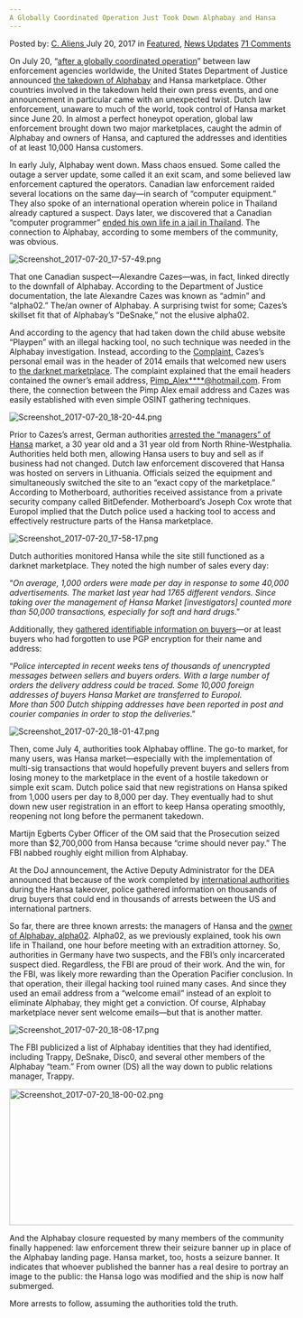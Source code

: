 ```yaml
---
A Globally Coordinated Operation Just Took Down Alphabay and Hansa
---
```

<article class="post-listing post-21462 post type-post status-publish format-standard has-post-thumbnail hentry category-deepdot-news category-news-updates tag-alphabay tag-coordinated tag-globally tag-hansa tag-operation">
    <div class="post-inner">
        <span>Posted by: <a href="https://www.deepdotweb.com/author/caliens/" title="">C. Aliens </a></span>
    <span>July 20, 2017</span>
    <span>in <a href="https://www.deepdotweb.com/category/deepdot-news/" rel="category tag">Featured</a>, <a href="https://www.deepdotweb.com/category/news-updates/" rel="category tag">News Updates</a></span>
    <span><a href="https://www.deepdotweb.com/2017/07/20/globally-coordinated-operation-just-took-alphabay-hansa/#comments">71 Comments</a></span>
    </p>
    <div class="clear"></div>
    <div class="entry">
    <p>On July 20, “<a href="https://www.europol.europa.eu/newsroom/news/massive-blow-to-criminal-dark-web-activities-after-globally-coordinated-operation">after a globally coordinated operation</a>” between law enforcement agencies worldwide, the United States Department of Justice announced <a href="https://www.justice.gov/opa/pr/alphabay-largest-online-dark-market-shut-down">the takedown of Alphabay</a> and Hansa marketplace. Other countries involved in the takedown held their own press events, and one announcement in particular came with an unexpected twist. Dutch law enforcement, unaware to much of the world, took control of Hansa market since June 20. In almost a perfect honeypot operation, global law enforcement brought down two major marketplaces, caught the admin of Alphabay and owners of Hansa, and captured the addresses and identities of at least 10,000 Hansa customers.</p>
    <p>In early July, Alphabay went down. Mass chaos ensued. Some called the outage a server update, some called it an exit scam, and some believed law enforcement captured the operators. Canadian law enforcement raided several locations on the same day—in search of “computer equipment.” They also spoke of an international operation wherein police in Thailand already captured a suspect. Days later, we discovered that a Canadian “computer programmer” <a href="https://www.deepdotweb.com/2017/07/14/alleged-alphabay-admin-found-dead-bangkok-jail/">ended his own life in a jail in Thailand</a>. The connection to Alphabay, according to some members of the community, was obvious.</p>
    <p><img class="wp-image-21464 aligncenter" src="https://www.deepdotweb.com/wp-content/uploads/2017/07/screenshot_2017-07-20_17-57-49-png.png" alt="Screenshot_2017-07-20_17-57-49.png" srcset="https://www.deepdotweb.com/wp-content/uploads/2017/07/screenshot_2017-07-20_17-57-49-png.png 800w, https://www.deepdotweb.com/wp-content/uploads/2017/07/screenshot_2017-07-20_17-57-49-png-300x153.png 300w" sizes="(max-width: 800px) 100vw, 800px" /></p>
    <p>That one Canadian suspect—Alexandre Cazes—was, in fact, linked directly to the downfall of Alphabay. According to the Department of Justice documentation, the late Alexandre Cazes was known as “admin” and “alpha02.” The/an owner of Alphabay. A surprising twist for some; Cazes&#8217;s skillset fit that of Alphabay’s “DeSnake,” not the elusive alpha02.</p>
    <p>And according to the agency that had taken down the child abuse website “Playpen” with an illegal hacking tool, no such technique was needed in the Alphabay investigation. Instead, according to the <a href="https://www.scribd.com/document/354310894/Alphabay-cazes-Forfeiture-Complaint-1">Complaint</a>, Cazes&#8217;s personal email was in the header of 2014 emails that welcomed new users to <a href="https://www.deepdotweb.com/2013/10/28/updated-llist-of-hidden-marketplaces-tor-i2p/">the darknet marketplace</a>. The complaint explained that the email headers contained the owner’s email address, <a href="/cdn-cgi/l/email-protection#43132a2e331c022f263b69696969032b2c372e222a2f6d202c2e">Pimp_Alex****@hotmail.com</a>. From there, the connection between the Pimp Alex email address and Cazes was easily established with even simple OSINT gathering techniques.</p>
    <p><img class="wp-image-21465 aligncenter" src="https://www.deepdotweb.com/wp-content/uploads/2017/07/screenshot_2017-07-20_18-20-44-png.png" alt="Screenshot_2017-07-20_18-20-44.png" srcset="https://www.deepdotweb.com/wp-content/uploads/2017/07/screenshot_2017-07-20_18-20-44-png.png 800w, https://www.deepdotweb.com/wp-content/uploads/2017/07/screenshot_2017-07-20_18-20-44-png-300x152.png 300w" sizes="(max-width: 800px) 100vw, 800px" /></p>
    <p>Prior to Cazes&#8217;s arrest, German authorities <a href="http://www.ad.nl/binnenland/politie-nam-maandenlang-deel-van-darkweb-over~ae77cb7f/">arrested the “managers” of Hansa</a> market, a 30 year old and a 31 year old from North Rhine-Westphalia. Authorities held both men, allowing Hansa users to buy and sell as if business had not changed. Dutch law enforcement discovered that Hansa was hosted on servers in Lithuania. Officials seized the equipment and simultaneously switched the site to an “exact copy of the marketplace.” According to Motherboard, authorities received assistance from a private security company called BitDefender. Motherboard&#8217;s Joseph Cox wrote that Europol implied that the Dutch police used a hacking tool to access and effectively restructure parts of the Hansa marketplace.</p>
    <p><img class="wp-image-21466 aligncenter" src="https://www.deepdotweb.com/wp-content/uploads/2017/07/screenshot_2017-07-20_17-58-17-png.png" alt="Screenshot_2017-07-20_17-58-17.png" srcset="https://www.deepdotweb.com/wp-content/uploads/2017/07/screenshot_2017-07-20_17-58-17-png.png 800w, https://www.deepdotweb.com/wp-content/uploads/2017/07/screenshot_2017-07-20_17-58-17-png-300x159.png 300w" sizes="(max-width: 800px) 100vw, 800px" /></p>
    <p>Dutch authorities monitored Hansa while the site still functioned as a darknet marketplace. They noted the high number of sales every day:</p>
    <p>“<em>On average, 1,000 orders were made per day in response to some 40,000 advertisements. The market last year had 1765 different vendors. Since taking over the management of Hansa Market [investigators] counted more than 50,000 transactions, especially for soft and hard drugs</em>.”</p>
    <p>Additionally, they <a href="https://www.politie.nl/nieuws/2017/juli/20/ondergrondse-hansa-market-overgenomen-en-neergehaald.html">gathered identifiable information on buyers</a>—or at least buyers who had forgotten to use PGP encryption for their name and address:</p>
    <p>“<em>Police intercepted in recent weeks tens of thousands of unencrypted messages between sellers and buyers orders. With a large number of orders the delivery address could be traced. Some 10,000 foreign addresses of buyers Hansa Market are transferred to Europol.<br />
    More than 500 Dutch shipping addresses have been reported in post and courier companies in order to stop the deliveries</em>.”</p>
    <p><img class="wp-image-21467 aligncenter" src="https://www.deepdotweb.com/wp-content/uploads/2017/07/screenshot_2017-07-20_18-01-47-png.png" alt="Screenshot_2017-07-20_18-01-47.png" srcset="https://www.deepdotweb.com/wp-content/uploads/2017/07/screenshot_2017-07-20_18-01-47-png.png 800w, https://www.deepdotweb.com/wp-content/uploads/2017/07/screenshot_2017-07-20_18-01-47-png-300x152.png 300w" sizes="(max-width: 800px) 100vw, 800px" /></p>
    <p>Then, come July 4, authorities took Alphabay offline. The go-to market, for many users, was Hansa market—especially with the implementation of multi-sig transactions that would hopefully prevent buyers and sellers from losing money to the marketplace in the event of a hostile takedown or simple exit scam. Dutch police said that new registrations on Hansa spiked from 1,000 users per day to 8,000 per day. They eventually had to shut down new user registration in an effort to keep Hansa operating smoothly, reopening not long before the permanent takedown.</p>
    <p>Martijn Egberts Cyber ​​Officer of the OM said that the Prosecution seized more than $2,700,000 from Hansa because “crime should never pay.&#8221; The FBI nabbed roughly eight million from Alphabay.</p>
    <p>At the DoJ announcement, the Active Deputy Administrator for the DEA announced that because of the work completed by <a href="https://www.europol.europa.eu/newsroom/news/massive-blow-to-criminal-dark-web-activities-after-globally-coordinated-operation">international authorities</a> during the Hansa takeover, police gathered information on thousands of drug buyers that could end in thousands of arrests between the US and international partners.</p>
    <p>So far, there are three known arrests: the managers of Hansa and the <a href="https://www.scribd.com/document/354310895/Alphabay-cazes-Indictment-Redacted">owner of Alphabay, alpha02</a>. Alpha02, as we previously explained, took his own life in Thailand, one hour before meeting with an extradition attorney. So, authorities in Germany have two suspects, and the FBI’s only incarcerated suspect died. Regardless, the FBI are proud of their work. And the win, for the FBI, was likely more rewarding than the Operation Pacifier conclusion. In that operation, their illegal hacking tool ruined many cases. And since they used an email address from a “welcome email” instead of an exploit to eliminate Alphabay, they might get a conviction. Of course, Alphabay marketplace never sent welcome emails—but that is another matter.</p>
    <p><img class="wp-image-21468 aligncenter" src="https://www.deepdotweb.com/wp-content/uploads/2017/07/screenshot_2017-07-20_18-08-17-png.png" alt="Screenshot_2017-07-20_18-08-17.png" srcset="https://www.deepdotweb.com/wp-content/uploads/2017/07/screenshot_2017-07-20_18-08-17-png.png 730w, https://www.deepdotweb.com/wp-content/uploads/2017/07/screenshot_2017-07-20_18-08-17-png-300x163.png 300w" sizes="(max-width: 730px) 100vw, 730px" /></p>
    <p>The FBI publicized a list of Alphabay identities that they had identified, including Trappy, DeSnake, Disc0, and several other members of the Alphabay “team.” From owner (DS) all the way down to public relations manager, Trappy.</p>
    <p><img class="wp-image-21469 aligncenter" src="https://www.deepdotweb.com/wp-content/uploads/2017/07/screenshot_2017-07-20_18-00-02-png.png" alt="Screenshot_2017-07-20_18-00-02.png" width="780" height="242" srcset="https://www.deepdotweb.com/wp-content/uploads/2017/07/screenshot_2017-07-20_18-00-02-png.png 977w, https://www.deepdotweb.com/wp-content/uploads/2017/07/screenshot_2017-07-20_18-00-02-png-300x93.png 300w" sizes="(max-width: 780px) 100vw, 780px" /></p>
    <p>And the Alphabay closure requested by many members of the community finally happened: law enforcement threw their seizure banner up in place of the Alphabay landing page. Hansa market, too, hosts a seizure banner. It indicates that whoever published the banner has a real desire to portray an image to the public: the Hansa logo was modified and the ship is now half submerged.</p>
    <p>More arrests to follow, assuming the authorities told the truth.</p>
    </div>
    <span style="display:none"><a href="https://www.deepdotweb.com/tag/alphabay/" rel="tag">alphabay</a> <a href="https://www.deepdotweb.com/tag/coordinated/" rel="tag">coordinated</a> <a href="https://www.deepdotweb.com/tag/globally/" rel="tag">globally</a> <a href="https://www.deepdotweb.com/tag/hansa/" rel="tag">hansa</a> <a href="https://www.deepdotweb.com/tag/operation/" rel="tag">operation</a></span> <span style="display:none" class="updated">2017-07-20</span>
    <div style="display:none" class="vcard author" itemprop="author" itemscope itemtype="http://schema.org/Person"><strong class="fn" itemprop="name"><a href="https://www.deepdotweb.com/author/caliens/" title="Posts by C. Aliens" rel="author">C. Aliens</a></strong></div>
    </div>
</article>

